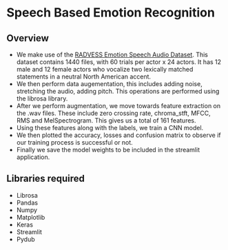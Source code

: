 # Speech Based Emotion Recognition

## Overview 

- We make use of the [RADVESS Emotion Speech Audio Dataset](https://www.kaggle.com/uwrfkaggler/ravdess-emotional-speech-audio). This dataset contains 1440 files, with 60 trials per actor x 24 actors. It has 12 male and 12 female actors who vocalize two lexically matched statements in a neutral North American accent.
- We then perform data augementation, this includes adding noise, stretching the audio, adding pitch. This operations are performed using the librosa library.
- After we perform augmentation, we move towards feature extraction on the .wav files. These include zero crossing rate, chroma_stft, MFCC, RMS and MelSpectrogram. This gives us a total of 161 features.
- Using these features along with the labels, we train a CNN model.
- We then plotted the accuracy, losses and confusion matrix to observe if our training process is successful or not.
- Finally we save the model weights to be included in the streamlit application. 

## Libraries required
- Librosa
- Pandas
- Numpy
- Matplotlib
- Keras
- Streamlit
- Pydub